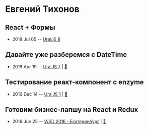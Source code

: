 # Евгений Тихонов

## React + Формы
- 2018 Jul 05 -- [UralJS 8](https://www.youtube.com/watch?v=IXqtFa8atE4)    
## Давайте уже разберемся с DateTime
- 2018 Apr 19 -- [UralJS 7](https://youtu.be/Yc623xx6b3M)  | [:notebook:](https://yadi.sk/i/QIBlOgc13UZLf8)  
## Тестирование реакт-компонент с enzyme
- 2016 Dec 14 -- [UralJS 1](https://www.youtube.com/watch?v=w1AGie9yHsg)  | [:notebook:](https://yadi.sk/d/NaFX7Fg8342VT9)  
## Готовим бизнес-лапшу на React и Redux
- 2016 Jun 25 -- [WSD 2016 - Екатеринбург](https://www.youtube.com/watch?v=OXsxo4gkqtQ)  | [:notebook:](https://wsd.events/2016/06/25/pres/react-noodle/)  
